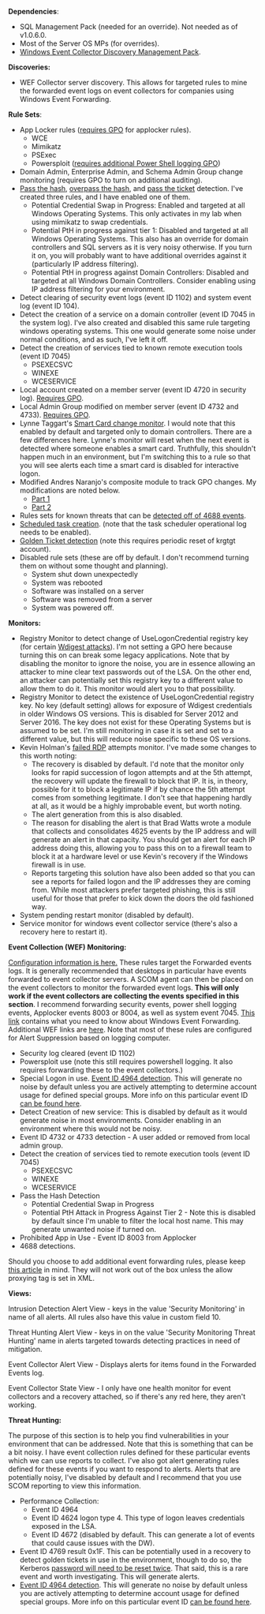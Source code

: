 **Dependencies**:

*   SQL Management Pack (needed for an override).  Not needed as of v1.0.6.0.
*   Most of the Server OS MPs (for overrides).
*   [Windows Event Collector Discovery Management Pack](https://nathangau.wordpress.com/2017/04/18/windows-event-collector-discovery-management-pack/).

**Discoveries:**

*   WEF Collector server discovery.  This allows for targeted rules to mine the forwarded event logs on event collectors for companies using Windows Event Forwarding.

**Rule Sets**:

*   App Locker rules ([requires GPO](https://nathangau.wordpress.com/2017/05/01/security-monitoring-management-pack-gpo-summary/) for applocker rules).
    *   WCE
    *   Mimikatz
    *   PSExec
    *   Powersploit ([requires additional Power Shell logging GPO](https://nathangau.wordpress.com/2017/05/01/security-monitoring-management-pack-gpo-summary/))
*   Domain Admin, Enterprise Admin, and Schema Admin Group change monitoring (requires GPO to turn on additional auditing).
*   [Pass the hash](https://nathangau.wordpress.com/2016/10/14/using-scom-to-detect-successful-pass-the-hash-attacks-part-1/), [overpass the hash](https://nathangau.wordpress.com/2016/10/14/using-scom-to-detect-successful-pass-the-hash-attacks-part-1/), and [pass the ticket](https://nathangau.wordpress.com/2016/12/13/using-scom-to-detect-pass-the-ticket-attacks/) detection.  I've created three rules, and I have enabled one of them.
    *   Potential Credential Swap in Progress: Enabled and targeted at all Windows Operating Systems.  This only activates in my lab when using mimikatz to swap credentials.
    *   Potential PtH in progress against tier 1:  Disabled and targeted at all Windows Operating Systems.  This also has an override for domain controllers and SQL servers as it is very noisy otherwise.  If you turn it on, you will probably want to have additional overrides against it (particularly IP address filtering).
    *   Potential PtH in progress against Domain Controllers:  Disabled and targeted at all Windows Domain Controllers.  Consider enabling using IP address filtering for your environment.
*   Detect clearing of security event logs (event ID 1102) and system event log (event ID 104).
*   Detect the creation of a service on a domain controller (event ID 7045 in the system log).  I've also created and disabled this same rule targeting windows operating systems. This one would generate some noise under normal conditions, and as such, I've left it off.
*   Detect the creation of services tied to known remote execution tools (event ID 7045)
    *   PSEXECSVC
    *   WINEXE
    *   WCESERVICE
*   Local account created on a member server (event ID 4720 in security log).  [Requires GPO](https://nathangau.wordpress.com/2017/05/01/security-monitoring-management-pack-gpo-summary/).
*   Local Admin Group modified on member server (event ID 4732 and 4733).  [Requires GPO](https://nathangau.wordpress.com/2017/05/01/security-monitoring-management-pack-gpo-summary/).
*   Lynne Taggart's [Smart Card change monitor](https://docs.microsoft.com/en-us/archive/blogs/allthat/who-disabled-a-smartcard-for-logon).  I would note that this enabled by default and targeted only to domain controllers.  There are a few differences here. Lynne's monitor will reset when the next event is detected where someone enables a smart card. Truthfully, this shouldn't happen much in an environment, but I'm switching this to a rule so that you will see alerts each time a smart card is disabled for interactive logon.
*   Modified Andres Naranjo's composite module to track GPO changes.  My modifications are noted below.
    *   [Part 1](https://nathangau.wordpress.com/2017/04/17/breaking-apart-the-gpo-modification-process-and-using-scom-to-detect-gpo-changes-part-1/)
    *   [Part 2](https://nathangau.wordpress.com/2017/04/19/breaking-apart-the-gpo-modification-process-and-using-scom-to-detect-gpo-changes-part-2/)
*   Rules sets for known threats that can be [detected off of 4688 events](https://nathangau.wordpress.com/2017/04/20/using-scom-to-capture-suspicious-process-creation-events/).
*   [Scheduled task creation](https://nathangau.wordpress.com/2017/03/17/using-scom-to-detect-scheduled-task-creation/).  (note that the task scheduler operational log needs to be enabled).
*   [Golden Ticket detection](https://nathangau.wordpress.com/2017/03/08/using-scom-to-detect-golden-tickets/) (note this requires periodic reset of krgtgt account).
*   Disabled rule sets (these are off by default.  I don't recommend turning them on without some thought and planning).
    *   System shut down unexpectedly
    *   System was rebooted
    *   Software was installed on a server
    *   Software was removed from a server
    *   System was powered off.

**Monitors:**

*   Registry Monitor to detect change of UseLogonCredential registry key (for certain [Wdigest attacks](https://nathangau.wordpress.com/2016/12/13/using-scom-to-detect-wdigest-enumeration/)).  I'm not setting a GPO here because turning this on can break some legacy applications. Note that by disabling the monitor to ignore the noise, you are in essence allowing an attacker to mine clear text passwords out of the LSA.  On the other end, an attacker can potentially set this registry key to a different value to allow them to do it. This monitor would alert you to that possibility.
*   Registry Monitor to detect the existence of UseLogonCredential registry key.  No key (default setting) allows for exposure of Wdigest credentials in older Windows OS versions.  This is disabled for Server 2012 and Server 2016.  The key does not exist for these Operating Systems but is assumed to be set. I'm still monitoring in case it is set and set to a different value, but this will reduce noise specific to these OS versions.
*   Kevin Holman's [failed RDP](https://kevinholman.com/2010/04/12/using-opsmgr-for-intrusion-detection-and-security-hardening/) attempts monitor.  I've made some changes to this worth noting:
    *   The recovery is disabled by default.  I'd note that the monitor only looks for rapid succession of logon attempts and at the 5th attempt, the recovery will update the firewall to block that IP.  It is, in theory, possible for it to block a legitimate IP if by chance the 5th attempt comes from something legitimate. I don't see that happening hardly at all, as it would be a highly improbable event, but worth noting.
    *   The alert generation from this is also disabled.
    *   The reason for disabling the alert is that Brad Watts wrote a module that collects and consolidates 4625 events by the IP address and will generate an alert in that capacity.  You should get an alert for each IP address doing this, allowing you to pass this on to a firewall team to block it at a hardware level or use Kevin's recovery if the Windows firewall is in use.
    *   Reports targeting this solution have also been added so that you can see a reports for failed logon and the IP addresses they are coming from.  While most attackers prefer targeted phishing, this is still useful for those that prefer to kick down the doors the old fashioned way.
*   System pending restart monitor (disabled by default).
*   Service monitor for windows event collector service (there's also a recovery here to restart it).

**Event Collection (WEF) Monitoring:**

[Configuration information is here.](https://nathangau.wordpress.com/2017/05/05/event-forwarding-and-how-to-configure-it-for-the-security-monitoring-management-pack/)  These rules target the Forwarded events logs. It is generally recommended that desktops in particular have events forwarded to event collector servers. A SCOM agent can then be placed on the event collectors to monitor the forwarded event logs.  **This will only work if the event collectors are collecting the events specified in this section**.  I recommend forwarding security events, power shell logging events, Applocker events 8003 or 8004, as well as system event 7045.  [This link](https://docs.microsoft.com/en-gb/windows/security/threat-protection/use-windows-event-forwarding-to-assist-in-intrusion-detection) contains what you need to know about Windows Event Forwarding.  Additional WEF links are [here](http://social.technet.microsoft.com/wiki/contents/articles/33895.windows-event-forwarding.aspx).  Note that most of these rules are configured for Alert Suppression based on logging computer.

*   Security log cleared (event ID 1102)
*   Powersploit use (note this still requires powershell logging. It also requires forwarding these to the event collectors.)
*   Special Logon in use.  [Event ID 4964 detection](https://docs.microsoft.com/en-us/archive/blogs/jepayne/tracking-lateral-movement-part-one-special-groups-and-specific-service-accounts).  This will generate no noise by default unless you are actively attempting to determine account usage for defined special groups.  More info on this particular event ID [can be found here](https://docs.microsoft.com/en-us/windows/security/threat-protection/auditing/event-4964).
*   Detect Creation of new service:  This is disabled by default as it would generate noise in most environments.  Consider enabling in an environment where this would not be noisy.
*   Event ID 4732 or 4733 detection - A user added or removed from local admin group.
*   Detect the creation of services tied to remote execution tools (event ID 7045)
    *   PSEXECSVC
    *   WINEXE
    *   WCESERVICE
*   Pass the Hash Detection
    *   Potential Credential Swap in Progress
    *   Potential PtH Attack in Progress Against Tier 2 - Note this is disabled by default since I'm unable to filter the local host name.  This may generate unwanted noise if turned on.
*   Prohibited App in Use - Event ID 8003 from Applocker
*   4688 detections.

Should you choose to add additional event forwarding rules, please keep [this article](https://nathangau.wordpress.com/2017/01/11/using-scom-to-capture-events-from-the-forwarded-events-log/) in mind.  They will not work out of the box unless the allow proxying tag is set in XML.

**Views:**

Intrusion Detection Alert View - keys in the value 'Security Monitoring' in name of all alerts.  All rules also have this value in custom field 10.

Threat Hunting Alert View - keys in on the value 'Security Monitoring Threat Hunting' name in alerts targeted towards detecting practices in need of mitigation.

Event Collector Alert View - Displays alerts for items found in the Forwarded Events log.

Event Collector State View - I only have one health monitor for event collectors and a recovery attached, so if there's any red here, they aren't working.

**Threat Hunting:**

The purpose of this section is to help you find vulnerabilities in your environment that can be addressed.  Note that this is something that can be a bit noisy.  I have event collection rules defined for these particular events which we can use reports to collect. I've also got alert generating rules defined for these events if you want to respond to alerts.  Alerts that are potentially noisy, I've disabled by default and I recommend that you use SCOM reporting to view this information.

*   Performance Collection:
    *   Event ID 4964
    *   Event ID 4624 logon type 4.  This type of logon leaves credentials exposed in the LSA.
    *   Event ID 4672 (disabled by default.  This can generate a lot of events that could cause issues with the DW).
*   Event ID 4769 result 0x1F.  This can be potentially used in a recovery to detect golden tickets in use in the environment, though to do so, the Kerberos [password will need to be reset twice](http://cert.europa.eu/static/WhitePapers/CERT-EU-SWP_14_07_PassTheGolden_Ticket_v1_1.pdf).  That said, this is a rare event and worth investigating. This will generate alerts.
*   [Event ID 4964 detection](https://docs.microsoft.com/en-gb/archive/blogs/jepayne/tracking-lateral-movement-part-one-special-groups-and-specific-service-accounts).  This will generate no noise by default unless you are actively attempting to determine account usage for defined special groups.  More info on this particular event ID [can be found here](https://docs.microsoft.com/en-us/windows/security/threat-protection/auditing/event-4964).
